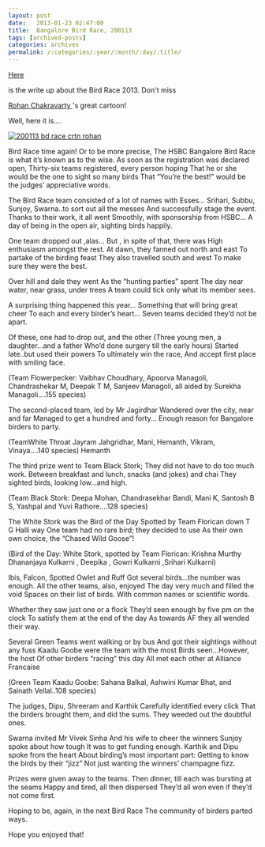 ```yaml
---
layout: post
date:	2013-01-23 02:47:00
title:  Bangalore Bird Race, 200113
tags: [archived-posts]
categories: archives
permalink: /:categories/:year/:month/:day/:title/
---
```

<a href="http://birdrace.dhaatu.com/bangalore/bangalore-birdrace-2013"> Here </a>

is the write up about the Bird Race 2013. Don't miss

<a href="www.greenhumour.blogspot.com"> Rohan Chakravarty </a>'s great cartoon!

<lj-cut text="Would you like to see and read?">

Well, here it is....

<a href="http://s1264.photobucket.com/albums/jj483/mnypx/?action=view&amp;current=birdracetuni.jpg" target="_blank"><img src="http://i1264.photobucket.com/albums/jj483/mnypx/birdracetuni.jpg" border="0" alt="200113 bd race crtn rohan"></a>

Bird Race time again! Or to be more precise,
The HSBC Bangalore Bird Race is what it’s known as to the wise.
As soon as the registration was declared open,
Thirty-six teams registered, every person hoping
That he or she would be the one to sight so many birds
That “You’re the best!” would be the judges’ appreciative words.

The Bird Race team consisted of a lot of names with Esses...
Srihari, Subbu, Sunjoy, Swarna..to sort out all the messes
And successfully stage the event.
Thanks to their work, it all went
Smoothly, with sponsorship from HSBC...
A day of being in the open air, sighting birds happily.

One team dropped out ,alas...
But , in spite of that, there was
High enthusiasm amongst the rest.
At dawn, they fanned out north and east
To partake of the birding feast
They also travelled south and west
To make sure they were the best.

Over hill and dale they went
As the “hunting parties” spent
The day near water, near grass, under trees
A team could tick only what its member sees.

A surprising thing happened this year...
Something that will bring great cheer
To each and every birder’s heart...
Seven teams decided they’d not be apart.

Of these, one had to drop out, and the other
(Three young men, a daughter...and a  father
Who’d done surgery till the early hours)
Started late..but used their powers
To ultimately win the race,
And accept first place with smiling face.

(Team Flowerpecker: Vaibhav Choudhary, Apoorva Managoli, Chandrashekar M, Deepak T M, Sanjeev Managoli, all aided by Surekha Managoli....155 species)

The second-placed  team, led by Mr Jagirdhar
Wandered over the city, near and far
Managed to get a hundred and forty...
Enough reason for Bangalore birders to party.

(TeamWhite Throat    Jayram Jahgridhar, Mani, Hemanth, Vikram, Vinaya....140 species)    Hemanth


The third prize went to Team Black Stork;
They did not have to do too much work.
Between breakfast and lunch,  snacks (and jokes) and chai
They sighted birds, looking low...and high.

(Team Black Stork: Deepa Mohan, Chandrasekhar Bandi, Mani K, Santosh B S, Yashpal and Yuvi Rathore....128 species)

The White Stork was the Bird of the Day
Spotted by Team Florican down T G Halli way
One team had no  rare  bird; they decided to use
As their own own choice, the “Chased Wild Goose”!

(Bird of the Day: White Stork, spotted by Team Florican: Krishna Murthy  Dhananjaya Kulkarni ,  Deepika , Gowri Kulkarni ,Srihari Kulkarni)

Ibis, Falcon, Spotted Owlet and Ruff
Got several birds...the number was enough.
All the other teams, also, enjoyed
The day very much and filled the void
Spaces on their list of birds.
With common names or scientific words.

Whether they saw just one or a flock
They’d seen enough by five pm on the clock
To satisfy them at the end of the day
As towards AF they all wended their way.

Several Green Teams went walking or by bus
And got their sightings without any fuss
Kaadu Goobe were the team with the most
Birds seen...However, the host
Of other  birders “racing” this day
All met each other at Alliance Francaise

(Green Team  Kaadu Goobe:  Sahana Balkal, Ashwini Kumar Bhat, and Sainath Vellal..108 species)



The judges, Dipu, Shreeram and Karthik
Carefully identified every click
That the birders brought them, and did the sums.
They weeded out the doubtful ones.

Swarna invited Mr Vivek Sinha
And his wife to cheer the winners
Sunjoy spoke about how tough
It was to get funding enough.
Karthik  and Dipu spoke from the heart
About birding’s most important part:
Getting to know  the birds by their “jizz”
Not just wanting  the winners’ champagne fizz.

Prizes were given away to the teams.
Then dinner,  till each was bursting at the seams
Happy and tired, all then dispersed
They’d all won even if they’d not come first.

Hoping to be, again, in the next Bird Race
The community of birders parted ways.

</lj-cut>

Hope you enjoyed that!

